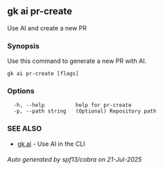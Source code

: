 ## gk ai pr-create

Use AI and create a new PR

### Synopsis


Use this command to generate a new PR with AI.


```
gk ai pr-create [flags]
```

### Options

```
  -h, --help          help for pr-create
  -p, --path string   (Optional) Repository path
```

### SEE ALSO

* [gk ai](gk_ai.md)	 - Use AI in the CLI

###### Auto generated by spf13/cobra on 21-Jul-2025
